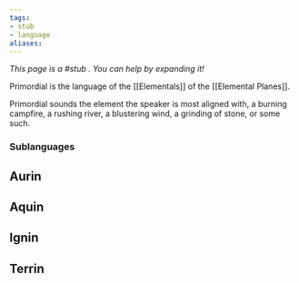 ```yaml
---
tags: 
- stub
- language
aliases:
---
```


*This page is a #stub . You can help by expanding it!*

Primordial is the language of the [[Elementals]] of the [[Elemental Planes]].

Primordial sounds the element the speaker is most aligned with, a burning campfire, a rushing river, a blustering wind, a grinding of stone, or some such.

### Sublanguages
## Aurin
## Aquin
## Ignin
## Terrin